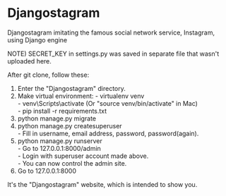 # Djangostagram
Djangostagram imitating the famous social network service, Instagram, using Django engine

NOTE) SECRET_KEY in settings.py was saved in separate file that wasn't uploaded here.


After git clone, follow these:
  1) Enter the "Djangostagram" directory.
  2) Make virtual environment:
    - virtualenv venv  
    - venv\Scripts\activate (Or "source venv/bin/activate" in Mac)  
    - pip install -r requirements.txt  
  3) python manage.py migrate  
  4) python manage.py createsuperuser  
    - Fill in username, email address, password, password(again).  
  5) python manage.py runserver  
    - Go to 127.0.0.1:8000/admin  
    - Login with superuser account made above.  
    - You can now control the admin site.  
  6) Go to 127.0.0.1:8000  

It's the "Djangostagram" website, which is intended to show you.
